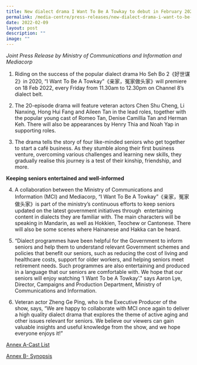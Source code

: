 ```yaml
---
title: New dialect drama I Want To Be A Towkay to debut in February 2022
permalink: /media-centre/press-releases/new-dialect-drama-i-want-to-be-a-towkay-to-debut-in-feb-2022/
date: 2022-02-09
layout: post
description: ""
image: ""
---
```

*Joint Press Release by Ministry of Communications and Information and Mediacorp*

1. Riding on the success of the popular dialect drama Ho Seh Bo 2《好世谋 2》in 2020, “I Want To Be A Towkay”《亲家，冤家做头家》will premiere on 18 Feb 2022, every Friday from 11.30am to 12.30pm on Channel 8’s dialect belt.

2. The 20-episode drama will feature veteran actors Chen Shu Cheng, Li Nanxing, Hong Hui Fang and Aileen Tan in the lead roles, together with the popular young cast of Romeo Tan, Denise Camillia Tan and Herman Keh. There will also be appearances by Henry Thia and Noah Yap in supporting roles.

3. The drama tells the story of four like-minded seniors who get together to start a café business. As they stumble along their first business venture, overcoming various challenges and learning new skills, they gradually realise this journey is a test of their kinship, friendship, and more.

**Keeping seniors entertained and well-informed**

4. A collaboration between the Ministry of Communications and Information (MCI) and Mediacorp, “I Want To Be A Towkay”《亲家，冤家做头家》is part of the ministry’s continuous efforts to keep seniors updated on the latest government initiatives through&nbsp; entertaining content in dialects they are familiar with. The main characters will be speaking in Mandarin, as well as Hokkien, Teochew or Cantonese. There will also be some scenes where Hainanese and Hakka can be heard.

5. “Dialect programmes have been helpful for the Government to inform seniors and help them to understand relevant Government schemes and policies that benefit our seniors, such as reducing the cost of living and healthcare costs, support for older workers, and helping seniors meet retirement needs. Such programmes are also entertaining and produced in a language that our seniors are comfortable with. We hope that our seniors will enjoy watching ‘I Want To be A Towkay’." says Aaron Lye, Director, Campaigns and Production Department, Ministry of Communications and Information.

6. Veteran actor Zheng Ge Ping, who is the Executive Producer of the show, says, “We are happy to collaborate with MCI once again to deliver a high quality dialect drama that explores the theme of active aging and other issues relevant for seniors. We believe our viewers can gain valuable insights and useful knowledge from the show, and we hope everyone enjoys it!”

[Annex A-Cast List](/files/Press%20Releases%202022/annex%20a%20-%20cast%20list%20(4).pdf)

[Annex B- Synopsis](/files/Press%20Releases%202022/annex%20b%20-%20synopsis%20(2).pdf)
